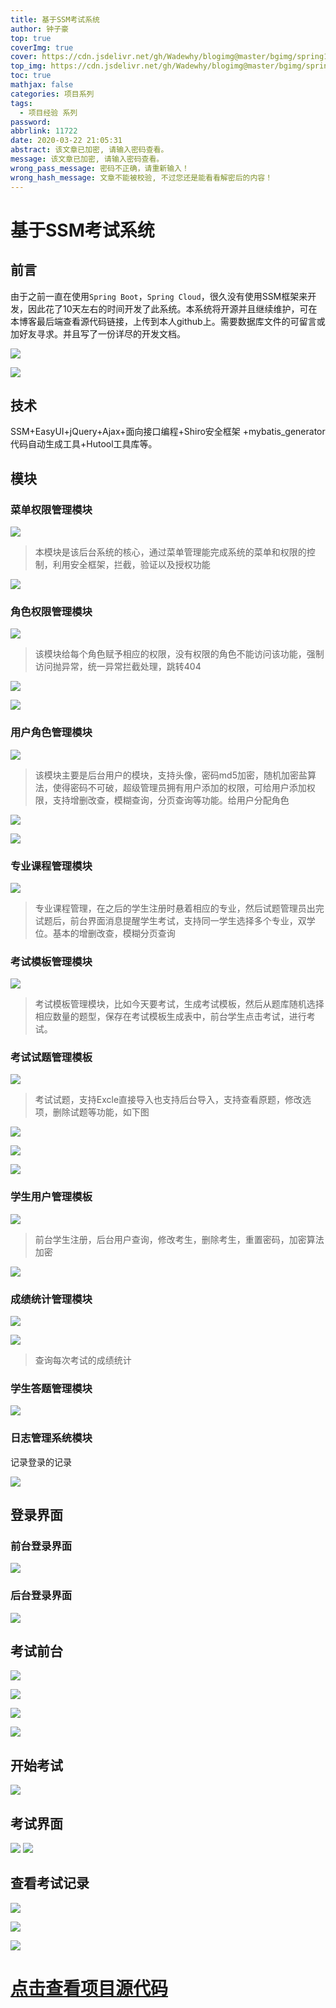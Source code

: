 ```yaml
---
title: 基于SSM考试系统
author: 钟子豪
top: true
coverImg: true
cover: https://cdn.jsdelivr.net/gh/Wadewhy/blogimg@master/bgimg/spring1.jpg
top_img: https://cdn.jsdelivr.net/gh/Wadewhy/blogimg@master/bgimg/spring1.jpg
toc: true
mathjax: false
categories: 项目系列
tags:
  - 项目经验 系列
password:
abbrlink: 11722
date: 2020-03-22 21:05:31
abstract: 该文章已加密, 请输入密码查看。
message: 该文章已加密, 请输入密码查看。
wrong_pass_message: 密码不正确，请重新输入！
wrong_hash_message: 文章不能被校验, 不过您还是能看看解密后的内容！
---
```


# 基于SSM考试系统

## 前言

由于之前一直在使用`Spring Boot`，`Spring Cloud`，很久没有使用SSM框架来开发，因此花了10天左右的时间开发了此系统。本系统将开源并且继续维护，可在本博客最后端查看源代码链接，上传到本人github上。需要数据库文件的可留言或加好友寻求。并且写了一份详尽的开发文档。

![](https://gitee.com/wadewhy/blog_img/raw/master/static/20200322213127.png)

![](https://gitee.com/wadewhy/blog_img/raw/master/static/20200322213202.png)

## 技术

SSM+EasyUI+jQuery+Ajax+面向接口编程+Shiro安全框架 +mybatis_generator代码自动生成工具+Hutool工具库等。

## 模块

### 菜单权限管理模块

![](https://gitee.com/wadewhy/blog_img/raw/master/static/20200322212524.png)

> 本模块是该后台系统的核心，通过菜单管理能完成系统的菜单和权限的控制，利用安全框架，拦截，验证以及授权功能

![](https://gitee.com/wadewhy/blog_img/raw/master/static/20200322213423.png)	

### 角色权限管理模块

![](https://gitee.com/wadewhy/blog_img/raw/master/static/20200322213913.png)

> 该模块给每个角色赋予相应的权限，没有权限的角色不能访问该功能，强制访问抛异常，统一异常拦截处理，跳转404

![](https://gitee.com/wadewhy/blog_img/raw/master/static/20200322214026.png)	

![](https://gitee.com/wadewhy/blog_img/raw/master/static/20200322214145.png)	

### 用户角色管理模块

![](https://gitee.com/wadewhy/blog_img/raw/master/static/20200322214328.png)

> 该模块主要是后台用户的模块，支持头像，密码md5加密，随机加密盐算法，使得密码不可破，超级管理员拥有用户添加的权限，可给用户添加权限，支持增删改查，模糊查询，分页查询等功能。给用户分配角色

![](https://gitee.com/wadewhy/blog_img/raw/master/static/20200322214645.png)	

![](https://gitee.com/wadewhy/blog_img/raw/master/static/20200322214731.png)

### 专业课程管理模块

![](https://gitee.com/wadewhy/blog_img/raw/master/static/20200322214822.png)

> 专业课程管理，在之后的学生注册时悬着相应的专业，然后试题管理员出完试题后，前台界面消息提醒学生考试，支持同一学生选择多个专业，双学位。基本的增删改查，模糊分页查询

### 考试模板管理模块

![](https://gitee.com/wadewhy/blog_img/raw/master/static/20200322215142.png)

> 考试模板管理模块，比如今天要考试，生成考试模板，然后从题库随机选择相应数量的题型，保存在考试模板生成表中，前台学生点击考试，进行考试。

### 考试试题管理模板

![](https://gitee.com/wadewhy/blog_img/raw/master/static/20200322215522.png)

> 考试试题，支持Excle直接导入也支持后台导入，支持查看原题，修改选项，删除试题等功能，如下图

![](https://gitee.com/wadewhy/blog_img/raw/master/static/20200322215844.png)	

![](https://gitee.com/wadewhy/blog_img/raw/master/static/20200322215911.png)	

![](https://gitee.com/wadewhy/blog_img/raw/master/static/20200322220008.png)	

### 学生用户管理模板

![](https://gitee.com/wadewhy/blog_img/raw/master/static/20200322220152.png)

> 前台学生注册，后台用户查询，修改考生，删除考生，重置密码，加密算法加密

![](https://gitee.com/wadewhy/blog_img/raw/master/static/20200322220326.png)	

### 成绩统计管理模块

![](https://gitee.com/wadewhy/blog_img/raw/master/static/20200322222322.png)

![](https://gitee.com/wadewhy/blog_img/raw/master/static/20200322222357.png)

> 查询每次考试的成绩统计

### 学生答题管理模块

![](https://gitee.com/wadewhy/blog_img/raw/master/static/20200322222805.png)

### 日志管理系统模块

记录登录的记录

![](https://gitee.com/wadewhy/blog_img/raw/master/static/20200322222825.png)

## 登录界面

### 前台登录界面

![](https://gitee.com/wadewhy/blog_img/raw/master/static/20200322222901.png)

### 后台登录界面

![](https://gitee.com/wadewhy/blog_img/raw/master/static/20200322222933.png)

## 考试前台

![](https://gitee.com/wadewhy/blog_img/raw/master/static/20200322223025.png)

![](https://gitee.com/wadewhy/blog_img/raw/master/static/20200322223040.png)

![](https://gitee.com/wadewhy/blog_img/raw/master/static/20200322225258.png)

![](https://gitee.com/wadewhy/blog_img/raw/master/static/20200322225313.png)

## 开始考试

![](https://gitee.com/wadewhy/blog_img/raw/master/static/20200322223056.png)	

## 考试界面

![](https://gitee.com/wadewhy/blog_img/raw/master/static/20200322223141.png)	![](https://gitee.com/wadewhy/blog_img/raw/master/static/20200322223201.png)

## 查看考试记录

![](https://gitee.com/wadewhy/blog_img/raw/master/static/20200322223300.png)

![](https://gitee.com/wadewhy/blog_img/raw/master/static/20200322223322.png)

![](https://gitee.com/wadewhy/blog_img/raw/master/static/20200322223338.png)

# [点击查看项目源代码](https://github.com/Wadewhy/SSM_Exam.git)

